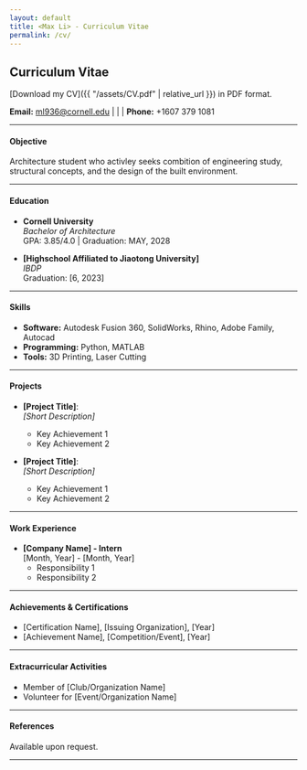 ```yaml
---
layout: default
title: <Max Li> - Curriculum Vitae
permalink: /cv/
---
```

## Curriculum Vitae

[Download my CV]({{ "/assets/CV.pdf" | relative_url }}) in PDF format.


**Email:** [ml936@cornell.edu](mailto:netID@cornell.edu) | | | **Phone:** +1607 379 1081

---

#### Objective
Architecture student who activley seeks combition of engineering study, structural concepts, and the design of the built environment.

---

#### Education
- **Cornell University**  
  *Bachelor of Architecture*  
  GPA: 3.85/4.0 | Graduation: MAY, 2028

- **[Highschool Affiliated to Jiaotong University]**  
  *IBDP*  
  Graduation: [6, 2023]

---

#### Skills
- **Software:** Autodesk Fusion 360, SolidWorks, Rhino, Adobe Family, Autocad  
- **Programming:** Python, MATLAB  
- **Tools:** 3D Printing, Laser Cutting  

---

#### Projects
- **[Project Title]**:  
  *[Short Description]*  
  - Key Achievement 1  
  - Key Achievement 2  

- **[Project Title]**:  
  *[Short Description]*  
  - Key Achievement 1  
  - Key Achievement 2  

---

#### Work Experience
- **[Company Name] - Intern**  
  [Month, Year] - [Month, Year]  
  - Responsibility 1  
  - Responsibility 2  

---

#### Achievements & Certifications
- [Certification Name], [Issuing Organization], [Year]  
- [Achievement Name], [Competition/Event], [Year]  

---

#### Extracurricular Activities
- Member of [Club/Organization Name]  
- Volunteer for [Event/Organization Name]  

---

#### References
Available upon request.

---
